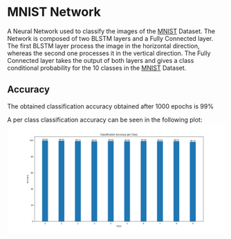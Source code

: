 # MNIST Network
A Neural Network used to classify the images of the [MNIST](http://yann.lecun.com/exdb/mnist/) Dataset.
The Network is composed of two BLSTM layers and a Fully Connected layer.
The first BLSTM layer process the image in the horizontal direction, whereas the second one processes
it in the vertical direction. The Fully Connected layer takes the output of both layers and gives a class conditional probability
for the 10 classes in the [MNIST](http://yann.lecun.com/exdb/mnist/) Dataset.

## Accuracy
The obtained classification accuracy obtained after 1000 epochs is 99%

A per class classification accuracy can be seen in the following plot:
![alt tag](static/ClassAccuracy.png "Class Accuracy")
